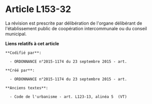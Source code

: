 # Article L153-32

La révision est prescrite par délibération de l'organe délibérant de l'établissement public de coopération intercommunale ou
du conseil municipal.

**Liens relatifs à cet article**

	**Codifié par**:

	  - ORDONNANCE n°2015-1174 du 23 septembre 2015 - art.

	**Créé par**:

	  - ORDONNANCE n°2015-1174 du 23 septembre 2015 - art.

	**Anciens textes**:

	  - Code de l'urbanisme - art. L123-13, alinéa 5  (VT)
